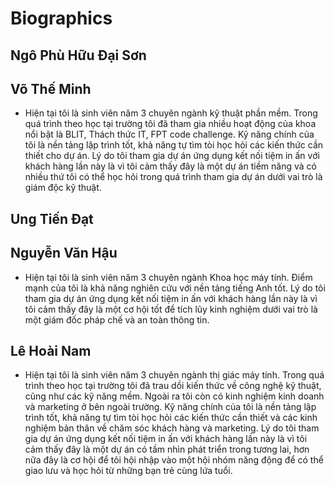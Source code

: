 # Biographics

## Ngô Phù Hữu Đại Sơn

## Võ Thế Minh
- Hiện tại tôi là sinh viên năm 3 chuyên ngành kỹ thuật phần mềm. Trong quá trình theo học tại trường tôi đã tham gia nhiều hoạt động của khoa nổi bật là BLIT, Thách thức IT, FPT code challenge. Kỹ năng chính của tôi là nền tảng lập trình tốt, khả năng tự tìm tòi học hỏi các kiến thức cần thiết cho dự án. Lý do tôi tham gia dự án ứng dụng kết nối tiệm in ấn với khách hàng lần này là vì tôi cảm thấy đây là một dự án tiềm năng và có nhiều thứ tôi có thể học hỏi trong quá trình tham gia dự án dưới vai trò là giám độc kỹ thuật.

## Ung Tiến Đạt

## Nguyễn Văn Hậu
- Hiện tại tôi là sinh viên năm 3 chuyên ngành Khoa học máy tính. Điểm mạnh của tôi là khả năng nghiên cứu với nền tảng tiếng Anh tốt. Lý do tôi tham gia dự án ứng dụng kết nối tiệm in ấn với khách hàng lần này là vì tôi cảm thấy đây là một cơ hội tốt để tích lũy kinh nghiệm dưới vai trò là một giám đốc pháp chế và an toàn thông tin.

## Lê Hoài Nam
- Hiện tại tôi là sinh viên năm 3 chuyên ngành thị giác máy tính. Trong quá trình theo học tại trường tôi đã trau dồi kiến thức về công nghệ kỹ thuật, cũng như các kỹ năng mềm. Ngoài ra tôi còn có kinh nghiệm kinh doanh và marketing ở bên ngoài trường. Kỹ năng chính của tôi là nền tảng lập trình tốt, khả năng tự tìm tòi học hỏi các kiến thức cần thiết và các kinh nghiệm bản thân về chăm sóc khách hàng và marketing. Lý do tôi tham gia dự án ứng dụng kết nối tiệm in ấn với khách hàng lần này là vì tôi cảm thấy đây là một dự án có tầm nhìn phát triển trong tương lai, hơn nữa đây là cơ hội để tôi hội nhập vào một hội nhóm năng động để có thể giao lưu và học hỏi từ những bạn trẻ cùng lứa tuổi.
